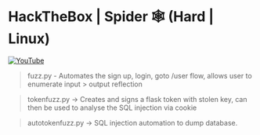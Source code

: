 # HackTheBox | Spider 🕸️ (Hard | Linux)
[![YouTube](https://img.youtube.com/vi/GNT8PQW_bTw/0.jpg)](https://www.youtube.com/watch?v=GNT8PQW_bTw)
>fuzz.py - Automates the sign up, login, goto /user flow, allows user to enumerate input > output reflection

>tokenfuzz.py -> Creates and signs a flask token with stolen key, can then be used to analyse the SQL injection via cookie

> autotokenfuzz.py -> SQL injection automation to dump database.
